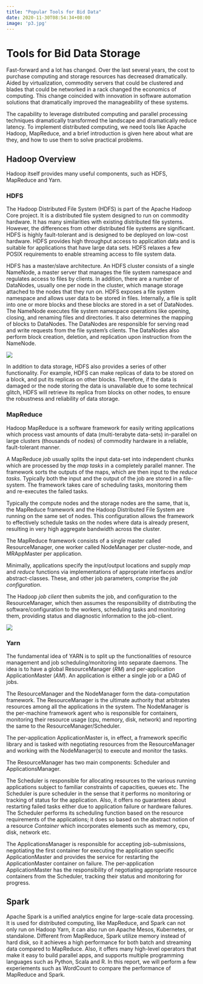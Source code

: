 ```yaml
---
title: "Popular Tools for Bid Data"
date: 2020-11-30T08:54:34+08:00
image: 'p3.jpg'
---
```


# Tools for Bid Data Storage

Fast-forward and a lot has changed. Over the last several years, the cost to purchase computing and storage resources has decreased dramatically. Aided by virtualization, commodity servers that could be clustered and blades that could be networked in a rack changed the economics of computing. This change coincided with innovation in software automation solutions that dramatically improved the manageability of these systems.

The capability to leverage distributed computing and parallel processing techniques dramatically transformed the landscape and dramatically reduce latency. To implement distributed computing, we need tools like Apache Hadoop, MapReduce, and a brief introduction is given here about what are they, and how to use them to solve practical problems.

## Hadoop Overview

Hadoop itself provides many useful components, such as HDFS, MapReduce and Yarn. 



### HDFS

The Hadoop Distributed File System (HDFS) is part of the Apache Hadoop Core project. It is a distributed file system designed to run on commodity hardware. It has many similarities with existing distributed file systems. However, the differences from other distributed file systems are significant. HDFS is highly fault-tolerant and is designed to be deployed on low-cost hardware. HDFS provides high throughput access to application data and is suitable for applications that have large data sets. HDFS relaxes a few POSIX requirements to enable streaming access to file system data. 

HDFS has a master/slave architecture. An HDFS cluster consists of a single NameNode, a master server that manages the file system namespace and regulates access to files by clients. In addition, there are a number of DataNodes, usually one per node in the cluster, which manage storage attached to the nodes that they run on. HDFS exposes a file system namespace and allows user data to be stored in files. Internally, a file is split into one or more blocks and these blocks are stored in a set of DataNodes. The NameNode executes file system namespace operations like opening, closing, and renaming files and directories. It also determines the mapping of blocks to DataNodes. The DataNodes are responsible for serving read and write requests from the file system’s clients. The DataNodes also perform block creation, deletion, and replication upon instruction from the NameNode.

![](/p1.png)

In addition to data storage, HDFS also provides a series of other functionality. For example, HDFS can make replicas of data to be stored on a block, and put its replicas on other blocks. Therefore, if the data is damaged or the node storing the data is unavailable due to some technical glitch, HDFS will retrieve its replica from blocks on other nodes, to ensure the robustness and reliability of data storage. 



### MapReduce

Hadoop MapReduce is a software framework for easily writing applications which process vast amounts of data (multi-terabyte data-sets) in-parallel on large clusters (thousands of nodes) of commodity hardware in a reliable, fault-tolerant manner.

A MapReduce *job* usually splits the input data-set into independent chunks which are processed by the *map tasks* in a completely parallel manner. The framework sorts the outputs of the maps, which are then input to the *reduce tasks*. Typically both the input and the output of the job are stored in a file-system. The framework takes care of scheduling tasks, monitoring them and re-executes the failed tasks.

Typically the compute nodes and the storage nodes are the same, that is, the MapReduce framework and the Hadoop Distributed File System are running on the same set of nodes. This configuration allows the framework to effectively schedule tasks on the nodes where data is already present, resulting in very high aggregate bandwidth across the cluster.

The MapReduce framework consists of a single master called ResourceManager, one worker called NodeManager per cluster-node, and MRAppMaster per application.

Minimally, applications specify the input/output locations and supply *map* and *reduce* functions via implementations of appropriate interfaces and/or abstract-classes. These, and other job parameters, comprise the *job configuration*.

The Hadoop *job client* then submits the job, and configuration to the ResourceManager, which then assumes the responsibility of distributing the software/configuration to the workers, scheduling tasks and monitoring them, providing status and diagnostic information to the job-client.

![](/p8.png)

### Yarn

The fundamental idea of YARN is to split up the functionalities of resource management and job scheduling/monitoring into separate daemons. The idea is to have a global ResourceManager (*RM*) and per-application ApplicationMaster (*AM*). An application is either a single job or a DAG of jobs.

The ResourceManager and the NodeManager form the data-computation framework. The ResourceManager is the ultimate authority that arbitrates resources among all the applications in the system. The NodeManager is the per-machine framework agent who is responsible for containers, monitoring their resource usage (cpu, memory, disk, network) and reporting the same to the ResourceManager/Scheduler.

The per-application ApplicationMaster is, in effect, a framework specific library and is tasked with negotiating resources from the ResourceManager and working with the NodeManager(s) to execute and monitor the tasks.

The ResourceManager has two main components: Scheduler and ApplicationsManager.

The Scheduler is responsible for allocating resources to the various running applications subject to familiar constraints of capacities, queues etc. The Scheduler is pure scheduler in the sense that it performs no monitoring or tracking of status for the application. Also, it offers no guarantees about restarting failed tasks either due to application failure or hardware failures. The Scheduler performs its scheduling function based on the resource requirements of the applications; it does so based on the abstract notion of a resource *Container* which incorporates elements such as memory, cpu, disk, network etc.

The ApplicationsManager is responsible for accepting job-submissions, negotiating the first container for executing the application specific ApplicationMaster and provides the service for restarting the ApplicationMaster container on failure. The per-application ApplicationMaster has the responsibility of negotiating appropriate resource containers from the Scheduler, tracking their status and monitoring for progress.


## Spark

Apache Spark is a unified analytics engine for large-scale data processing. It is used for distributed computing, like MapReduce, and Spark can not only run on Hadoop Yarn, it can also run on Apache Mesos, Kubernetes, or standalone. Different from MapReduce, Spark utilize memory instead of hard disk, so it achieves a high performance for both batch and streaming data compared to MapReduce. Also, it offers many high-level operators that make it easy to build parallel apps, and supports multiple programming languages such as Python, Scala and R. In this report, we will perform a few experiements such as WordCount to compare the performance of MapReduce and Spark.